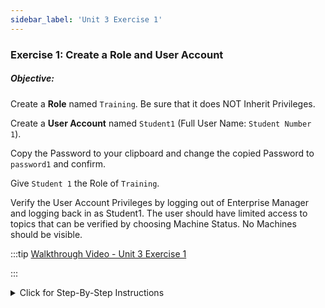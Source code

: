 ```yaml
---
sidebar_label: 'Unit 3 Exercise 1'
---
```


### Exercise 1: Create a Role and User Account

##### Objective:

Create a **Role** named ```Training```. Be sure that it does NOT Inherit Privileges.

Create a **User Account** named ```Student1``` (Full User Name: ```Student Number 1```).

Copy the Password to your clipboard and change the copied Password to ```password1``` and confirm.

Give ```Student 1``` the Role of ```Training```.

Verify the User Account Privileges by logging out of Enterprise Manager and logging back in as Student1. The user should have limited access to topics that can be verified by choosing Machine Status. No Machines should be visible.

<!--
<div>
<video width="320" height="240" controls>
  <source src="videobasic/U3E1.mp4" type="video/mp4"></source>
Your browser does not support the video tag.
</video>
</div>
-->

:::tip [Walkthrough Video - Unit 3 Exercise 1](../static/videobasic/U3E1.mp4)

:::

<details>

<summary>Click for Step-By-Step Instructions</summary>

1.	Create a Role
  * Under the **Security** topic, Double-Click on **Roles**. 
  *	Click the **Add** button on the Roles toolbar. 
  *	In the **Name** field, type **Training**.
  *	In the **Documentation** field, type:
“Role to be used during the Security Exercises.”
  *	Under **Privileges**, be sure that all **Inherit Privileges** checkboxes are **unchecked**.
  *	Click the Save Button.
  *	Close the “Roles” tab.
2.	Create a User Account
  *	Under the **Security** topic, Double-Click on **User Accounts**. 
  *	Click the Add button on the User Accounts toolbar.
  *	In the **Name** field, type **Student1**.
  *	In the **Full Username** field, type **Student Number 1**.
  *	Click the Save button on the User Accounts toolbar.
  *	In the **Password Set** window, click the **Yes** button to place the password 
on your clipboard.
  *	Click the **Change User Password** button (right hand side of screen)
  *	Right-Click in the **Old Password** field and paste the old password. 
  *	Click inside the **New Password** field, and type **password1** (lower case).
  *	 Click inside the **Confirm Password** field, and type **password1** (lower case).
  *	Click the **OK** button.
  *	Select the **Training** Role under the **Revoked** list and then click the green arrow (pointing to the right) to put Student 1 in the Training Role. Notice that the Training Role will be under the Granted list.
  *	Click the Save button on the  User Accounts toolbar.
  *	Close the User Accounts tab.
3.	Verify the User Accounts Privileges
  *	Logout from Enterprise Manager. Click the Logout button or select Logout from the Enterprise Manager Menu bar.
  *	Click **OK** to confirm you are logging out.
  *	From the OpCon/xps Login screen type **Student1** on the **Username** field and **password1** on the **Password** Field. Click Login.
  *	Check the topics the user has access to:
     *	Operation
        *	Machine Status
        *	Escalation Akcnoledgement
    *	External Tools
        *	Import Export
        *	Windows Tools
    *	Information
        *	Logs
    *	Scripts
        *	Repository
        *	Runners
        *	Types
    *	Support
        *	Support
        *	Report a problem
  *	Double-Click **Machine Status** under **Operation**
  *	No Machines should be there to view.
  *	Close the **Machine Status** tab and then logout from Enterprise Manager. Click **OK** to confirm you are logging out.
  *	From the OpCon/xps Login screen leave both the **Username** and the **Password** fields blank and click **Login**.

</details>